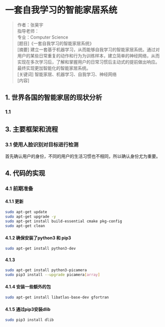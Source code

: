 # 一套自我学习的智能家居系统
> 作者：张昊宇  
> 指导老师：  
> 专业：Computer Science  
[题目]《一套自我学习的智能家居系统》  
[摘要] 建立一套基于机器学习，从而能够自我学习的智能家居系统。通过对用户的某些日常重复的动作和行为为训练样本，建立简单的神经网络，从而实现在多次学习后，了解和掌握用户的日常习惯后主动式的提前做出响应。最终实现更加智能化的智能家居系统。  
[关键词] 智能家居、机器学习、自我学习、神经网络  
[内容]  
## 1. 世界各国的智能家居的现状分析
### 1.1

## 3. 主要框架和流程
### 3.1 使用人脸识别对目标进行检测
首先确认用户的身份，不同的用户的生活习惯也不相同，所以确认身份尤为重要。

## 4. 代码的实现
### 4.1 前期准备
#### 4.1.1 更新
```sh
sudo apt-get update
sudo apt-get upgrade -y
sudo apt-get install build-essential cmake pkg-config
sudo apt-get clean
```

#### 4.1.2 确保安装了python3 和 pip3
```sh
sudo apt-get install python3-dev
```

#### 4.1.3 
```sh
sudo apt-get install python3-picamera
sudo pip3 install --upgrade picamera[array]
```

#### 4.1.4 安装一些额外的包
```sh
sudo apt-get install libatlas-base-dev gfortran
```

#### 4.1.5 通过pip3安装dlib
```sh
sudo pip3 install dlib
```

